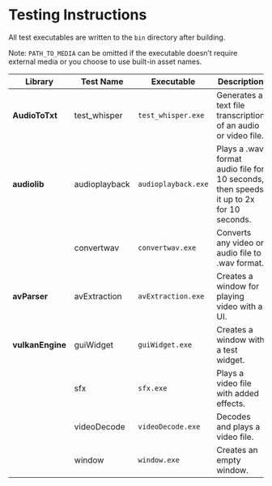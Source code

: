 # Testing Instructions

All test executables are written to the `bin` directory after building.

Note: `PATH_TO_MEDIA` can be omitted if the executable doesn’t require external media or you choose to use built-in asset names.

| **Library**     | **Test Name**     | **Executable**   | **Description**                                                                 | **Run Command**                                      |
|-------------------|-------------------|------------------|---------------------------------------------------------------------------------|-----------------------------------------------------|
| **AudioToTxt**    | test_whisper      | `test_whisper.exe` | Generates a text file transcription of an audio or video file.                  | `./test_whisper.exe PATH_TO_MEDIA`                  |
| **audiolib**      | audioplayback      | `audioplayback.exe` | Plays a .wav format audio file for 10 seconds, then speeds it up to 2x for 10 seconds. | `./audioplayback.exe PATH_TO_MEDIA`                  |
|                   | convertwav         | `convertwav.exe`  | Converts any video or audio file to .wav format.                                 | `./convertwav.exe PATH_TO_MEDIA`                    |
| **avParser**      | avExtraction       | `avExtraction.exe` | Creates a window for playing video with a UI.                                    | `./avExtraction.exe PATH_TO_MEDIA`                  |
| **vulkanEngine**  | guiWidget          | `guiWidget.exe`   | Creates a window with a test widget.                                             | `./guiWidget.exe`                                   |
|                   | sfx                | `sfx.exe`         | Plays a video file with added effects.                                           | `./sfx.exe PATH_TO_MEDIA`                           |
|                   | videoDecode        | `videoDecode.exe` | Decodes and plays a video file.                                                 | `./videoDecode.exe PATH_TO_MEDIA`                   |
|                   | window             | `window.exe`      | Creates an empty window.                                                        | `./window.exe`           |
